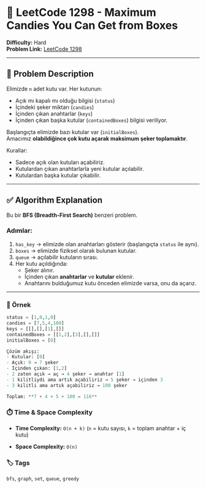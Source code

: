 # 🍬 LeetCode 1298 - Maximum Candies You Can Get from Boxes

**Difficulty:** Hard  
**Problem Link:** [LeetCode 1298](https://leetcode.com/problems/maximum-candies-you-can-get-from-boxes)

---

## 📘 Problem Description

Elimizde `n` adet kutu var. Her kutunun:
- Açık mı kapalı mı olduğu bilgisi (`status`)
- İçindeki şeker miktarı (`candies`)
- İçinden çıkan anahtarlar (`keys`)
- İçinden çıkan başka kutular (`containedBoxes`) bilgisi veriliyor.

Başlangıçta elimizde bazı kutular var (`initialBoxes`).  
Amacımız **olabildiğince çok kutu açarak maksimum şeker toplamaktır**.

Kurallar:
- Sadece açık olan kutuları açabiliriz.
- Kutulardan çıkan anahtarlarla yeni kutular açılabilir.
- Kutulardan başka kutular çıkabilir.

---

## ✅ Algorithm Explanation

Bu bir **BFS (Breadth-First Search)** benzeri problem.

### Adımlar:
1. `has_key` → elimizde olan anahtarları gösterir (başlangıçta `status` ile aynı).
2. `boxes` → elimizde fiziksel olarak bulunan kutular.
3. `queue` → açılabilir kutuların sırası.
4. Her kutu açıldığında:
   - Şeker alınır.
   - İçinden çıkan **anahtarlar** ve **kutular** eklenir.
   - Anahtarını bulduğumuz kutu önceden elimizde varsa, onu da açarız.

---

### 🧪 Örnek
```python
status = [1,0,1,0]
candies = [7,5,4,100]
keys = [[],[],[1],[]]
containedBoxes = [[1,2],[3],[],[]]
initialBoxes = [0]

Çözüm akışı:
- Kutular: [0]
- Açık: 0 → 7 şeker
- İçinden çıkan: [1,2]
- 2 zaten açık → aç → 4 şeker → anahtar [1]
- 1 kilitliydi ama artık açabiliriz → 5 şeker → içinden 3
- 3 kilitli ama artık açabiliriz → 100 şeker

Toplam: **7 + 4 + 5 + 100 = 116**
```

### ⏱️ Time & Space Complexity

- **Time Complexity:** `O(n + k)`
(`n` = kutu sayısı, `k` = toplam anahtar + iç kutu)

- **Space Complexity:** `O(n)`

### 🏷️ Tags
`bfs`, `graph`, `set`, `queue`, `greedy`